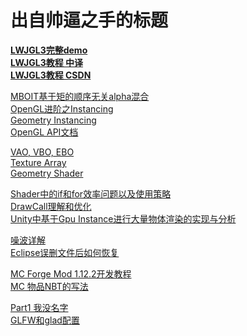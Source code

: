 # 出自帅逼之手的标题
**[LWJGL3完整demo](https://github.com/LWJGL/lwjgl3/blob/master/modules/samples/src/test/java/org/lwjgl/demo)  
[LWJGL3教程 中译](https://mouse0w0.github.io/lwjglbook-CN-Translation/)  
[LWJGL3教程 CSDN](https://blog.csdn.net/zoharwolf/article/details/49472857)**  

[MBOIT基于矩的顺序无关alpha混合](https://cg.ivd.kit.edu/english/mboit.php)  
[OpenGL进阶之Instancing](https://www.cnblogs.com/hellobb/p/8891374.html)  
[Geometry Instancing](http://www.zwqxin.com/archives/opengl/talk-about-geometry-instancing.html)  
[OpenGL API文档 ](https://www.khronos.org/registry/OpenGL-Refpages/gl4/)  

[VAO, VBO, EBO](https://www.cnblogs.com/yy-86/articles/9545264.html)  
[Texture Array](http://www.zwqxin.com/archives/opengl/learn-texture-array.html)  
[Geometry Shader](http://www.zwqxin.com/archives/shaderglsl/talk-about-geometry-shader.html)  

[Shader中的if和for效率问题以及使用策略](https://blog.csdn.net/xiaoyafang123/article/details/84942201?utm_source=app)  
[DrawCall理解和优化](https://blog.csdn.net/sakyaer/article/details/44459881)  
[Unity中基于Gpu Instance进行大量物体渲染的实现与分析](https://blog.csdn.net/leonwei/article/details/73274808)  

[噪波详解](https://blog.csdn.net/candycat1992/article/details/50346469)  
[Eclipse误删文件后如何恢复](https://blog.csdn.net/fristjcjdncg/article/details/104219368)  

[MC Forge Mod 1.12.2开发教程](https://www.mcbbs.net/forum.php?mod=viewthread&tid=849410&extra=page%3D1%26filter%3Dtypeid%26typeid%3D1028)  
[MC 物品NBT的写法](https://emxtutorials.wordpress.com/adding-nbt-data-to-items/)  

[Part1 我没名字](PART1.md)  
[GLFW和glad配置](CONFIGURATION_OPENGL.md.md) 
